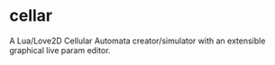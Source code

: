 # cellar
A Lua/Love2D Cellular Automata creator/simulator with an extensible graphical live param editor.
